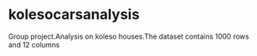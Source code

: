 # kolesocarsanalysis
Group project.Analysis on koleso houses.The dataset contains 1000 rows and 12 columns
